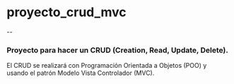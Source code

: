 # proyecto_crud_mvc
--
### Proyecto para hacer un CRUD (Creation, Read, Update, Delete).

El CRUD se realizará con Programación Orientada a Objetos (POO) y usando el patrón Modelo Vista Controlador (MVC).

